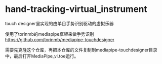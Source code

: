 # hand-tracking-virtual_instrument
touch designer里实现的由单目手势识别驱动的虚拟乐器

使用了torinmb的mediapipe框架来做手势识别
https://github.com/torinmb/mediapipe-touchdesigner

需要先克隆这个仓库，再把本仓库的文件复制到mediapipe-touchdesigner目录中，最后打开MediaPipe_vi.toe运行。